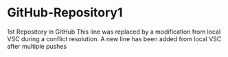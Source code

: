 # GitHub-Repository1
1st Repository in GitHub
This line was replaced by a modification from local VSC during a conflict resolution.
A new line has been added from local VSC after multiple pushes